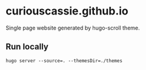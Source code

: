 # curiouscassie.github.io

Single page website generated by hugo-scroll theme.
## Run locally

```
hugo server --source=. --themesDir=./themes
```
